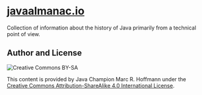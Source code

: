 # [javaalmanac.io](https://javaalmanac.io)

Collection of information about the history of Java primarily from a technical point of view.

## Author and License

![Creative Commons BY-SA](https://i.creativecommons.org/l/by-sa/4.0/88x31.png)

This content is provided by Java Champion Marc R. Hoffmann under the
[Creative Commons Attribution-ShareAlike 4.0 International License](http://creativecommons.org/licenses/by-sa/4.0/).
